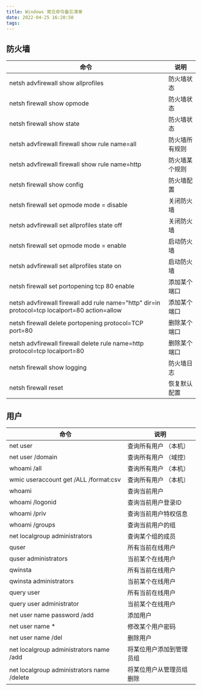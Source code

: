 ```yaml
---
title: Windows 常见命令备忘清单
date: 2022-04-25 16:20:50
tags:
---
```


## 防火墙

| 命令                                                                                            | 说明      |
|-----------------------------------------------------------------------------------------------|---------|
| netsh advfirewall show allprofiles                                                            | 防火墙状态   |
| netsh firewall show opmode                                                                    | 防火墙状态   |
| netsh firewall show state                                                                     | 防火墙状态   |
| netsh advfirewall firewall show rule name=all                                                 | 防火墙所有规则 |
| netsh advfirewall firewall show rule name=http                                                | 防火墙某个规则 |
| netsh firewall show config                                                                    | 防火墙配置   |
| netsh firewall set opmode mode = disable                                                      | 关闭防火墙   |
| netsh advfirewall set allprofiles state off                                                   | 关闭防火墙   |
| netsh firewall set opmode mode = enable                                                       | 启动防火墙   |
| netsh advfirewall set allprofiles state on                                                    | 启动防火墙   |
| netsh firewall set portopening tcp 80 enable                                                  | 添加某个端口  |
| netsh advfirewall firewall add rule name="http" dir=in protocol=tcp localport=80 action=allow | 添加某个端口  |
| netsh firewall delete portopening protocol=TCP port=80                                        | 删除某个端口  |
| netsh advfirewall firewall delete rule name=http protocol=tcp localport=80                    | 删除某个端口  |
| netsh firewall show logging                                                                   | 防火墙日志   |
| netsh firewall reset                                                                          | 恢复默认配置  |

## 用户

| 命令                                         | 说明           |
|--------------------------------------------|--------------|
| net user                                   | 查询所有用户 （本机）  |
| net user /domain                           | 查询所有用户 （域控）  |
| whoami /all                                | 查询所有用户 （本机）  |
| wmic useraccount get /ALL /format:csv      | 查询所有用户 （本机）  |
| whoami                                     | 查询当前用户       |
| whoami /logonid                            | 查询当前用户登录ID   |
| whoami /priv                               | 查询当前用户特权信息   |
| whoami /groups                             | 查询当前用户的组     |
| net localgroup administrators              | 查询某个组的成员     |
| quser                                      | 所有当前在线用户     |
| quser administrators                       | 当前某个在线用户     |
| qwinsta                                    | 所有当前在线用户     |
| qwinsta administrators                     | 当前某个在线用户     |
| query user                                 | 所有当前在线用户     |
| query user administrator                   | 当前某个在线用户     |
| net user name password /add                | 添加用户         |
| net user name *                            | 修改某个用户密码     |
| net user name /del                         | 删除用户         |
| net localgroup administrators name /add    | 将某位用户添加到管理员组 |
| net localgroup administrators name /delete | 将某位用户从管理员组删除 |
